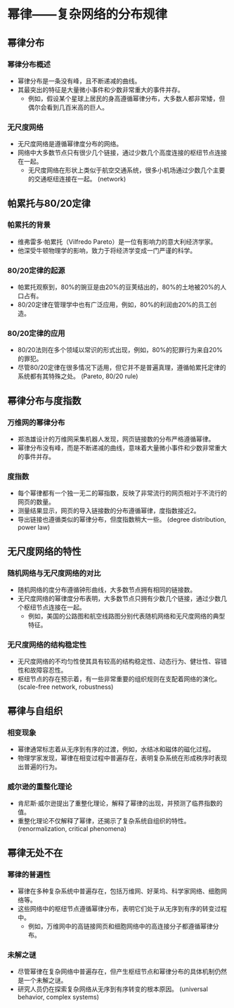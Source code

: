 # 幂律——复杂网络的分布规律

## 幂律分布

### 幂律分布概述
* 幂律分布是一条没有峰，且不断递减的曲线。
* 其最突出的特征是大量微小事件和少数非常重大的事件并存。
  * 例如，假设某个星球上居民的身高遵循幂律分布，大多数人都非常矮，但偶尔会看到几百米高的巨人。

### 无尺度网络
* 无尺度网络是遵循幂律度分布的网络。
* 网络中大多数节点只有很少几个链接，通过少数几个高度连接的枢纽节点连接在一起。
  * 无尺度网络在形状上类似于航空交通系统，很多小机场通过少数几个主要的交通枢纽连接在一起。
(network)

## 帕累托与80/20定律

### 帕累托的背景
* 维弗雷多·帕累托（Vilfredo Pareto）是一位有影响力的意大利经济学家。
* 他深受牛顿物理学的影响，致力于将经济学变成一门严谨的科学。

### 80/20定律的起源
* 帕累托观察到，80%的豌豆是由20%的豆荚结出的，80%的土地被20%的人口占有。
* 80/20定律在管理学中也有广泛应用，例如，80%的利润由20%的员工创造。

### 80/20定律的应用
* 80/20法则在多个领域以常识的形式出现，例如，80%的犯罪行为来自20%的罪犯。
* 尽管80/20定律在很多情况下适用，但它并不是普遍真理，遵循帕累托定律的系统都有其特殊之处。
(Pareto, 80/20 rule)

## 幂律分布与度指数

### 万维网的幂律分布
* 郑浩雄设计的万维网采集机器人发现，网页链接数的分布严格遵循幂律。
* 幂律分布没有峰，而是不断递减的曲线，意味着大量微小事件和少数非常重大的事件并存。

### 度指数
* 每个幂律都有一个独一无二的幂指数，反映了非常流行的网页相对于不流行的网页的数量。
* 测量结果显示，网页的导入链接数的分布遵循幂律，度指数接近2。
* 导出链接也遵循类似的幂律分布，但度指数稍大一些。
(degree distribution, power law)

## 无尺度网络的特性

### 随机网络与无尺度网络的对比
* 随机网络的度分布遵循钟形曲线，大多数节点拥有相同的链接数。
* 无尺度网络的幂律度分布表明，大多数节点只拥有少数几个链接，通过少数几个枢纽节点连接在一起。
  * 例如，美国的公路图和航空线路图分别代表随机网络和无尺度网络的典型特征。

### 无尺度网络的结构稳定性
* 无尺度网络的不均匀性使其具有较高的结构稳定性、动态行为、健壮性、容错性和故障容忍性。
* 枢纽节点的存在预示着，有一些非常重要的组织规则在支配着网络的演化。
(scale-free network, robustness)

## 幂律与自组织

### 相变现象
* 幂律通常标志着从无序到有序的过渡，例如，水结冰和磁体的磁化过程。
* 物理学家发现，幂律在相变过程中普遍存在，表明复杂系统在形成秩序时表现出普遍的行为。

### 威尔逊的重整化理论
* 肯尼斯·威尔逊提出了重整化理论，解释了幂律的出现，并预测了临界指数的值。
* 重整化理论不仅解释了幂律，还揭示了复杂系统自组织的特性。
(renormalization, critical phenomena)

## 幂律无处不在

### 幂律的普遍性
* 幂律在多种复杂系统中普遍存在，包括万维网、好莱坞、科学家网络、细胞网络等。
* 这些网络中的枢纽节点遵循幂律分布，表明它们处于从无序到有序的转变过程中。
  * 例如，万维网中的高链接网页和细胞网络中的高连接分子都遵循幂律分布。

### 未解之谜
* 尽管幂律在复杂网络中普遍存在，但产生枢纽节点和幂律分布的具体机制仍然是一个未解之谜。
* 研究人员仍在探索复杂网络从无序到有序转变的根本原因。
(universal behavior, complex systems)